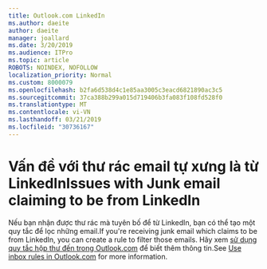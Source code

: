 ```yaml
---
title: Outlook.com LinkedIn
ms.author: daeite
author: daeite
manager: joallard
ms.date: 3/20/2019
ms.audience: ITPro
ms.topic: article
ROBOTS: NOINDEX, NOFOLLOW
localization_priority: Normal
ms.custom: 8000079
ms.openlocfilehash: b2fa6d538d4c1e85aa3005c3eacd6821890ac3c5
ms.sourcegitcommit: 37ca388b299a015d719406b3fa083f108fd528f0
ms.translationtype: MT
ms.contentlocale: vi-VN
ms.lasthandoff: 03/21/2019
ms.locfileid: "30736167"
---
```

# <a name="issues-with-junk-email-claiming-to-be-from-linkedin"></a><span data-ttu-id="62510-102">Vấn đề với thư rác email tự xưng là từ LinkedIn</span><span class="sxs-lookup"><span data-stu-id="62510-102">Issues with Junk email claiming to be from LinkedIn</span></span>

<span data-ttu-id="62510-103">Nếu bạn nhận được thư rác mà tuyên bố để từ LinkedIn, bạn có thể tạo một quy tắc để lọc những email.</span><span class="sxs-lookup"><span data-stu-id="62510-103">If you're receiving junk email which claims to be from LinkedIn, you can create a rule to filter those emails.</span></span>
<span data-ttu-id="62510-104">Hãy xem [sử dụng quy tắc hộp thư đến trong Outlook.com](https://aka.ms/OutlookComInboxRules) để biết thêm thông tin.</span><span class="sxs-lookup"><span data-stu-id="62510-104">See [Use inbox rules in Outlook.com](https://aka.ms/OutlookComInboxRules) for more information.</span></span>



